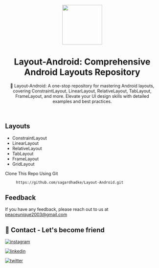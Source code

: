 <p align="center">
    <img src="https://github.com/sagardhadke/Layout-Android/assets/70995022/080ab9ed-7059-4611-ad17-b4b217ee4b2a"
        height="130">
</p>

<h1 align="center">Layout-Android: Comprehensive Android Layouts Repository</h1>

<p align="center">  
🚀 Layout-Android: A one-stop repository for mastering Android layouts, covering ConstraintLayout, LinearLayout, RelativeLayout, TabLayout, FrameLayout, and more. Elevate your UI design skills with detailed examples and best practices.
</p>
</br>

## Layouts

- ConstraintLayout
- LinearLayout
- RelativeLayout
- TabLayout
- FrameLayout
- GridLayout


Clone This Repo Using Git 

```bash
     https://github.com/sagardhadke/Layout-Android.git
```

## Feedback

If you have any feedback, please reach out to us at peaceunique2003@gmail.com

## 🔗 Contact - Let's become friend
[![instagram](https://img.shields.io/badge/Instagram-E4405F?style=for-the-badge&logo=instagram&logoColor=white)](https://www.instagram.com/sagardhadke_uc/)

[![linkedin](https://img.shields.io/badge/linkedin-0A66C2?style=for-the-badge&logo=linkedin&logoColor=white)](https://www.linkedin.com/in/sagar-dhadke-6a466b206/)

[![twitter](https://img.shields.io/badge/twitter-1DA1F2?style=for-the-badge&logo=twitter&logoColor=white)](https://twitter.com/sagardhadke_uc)

